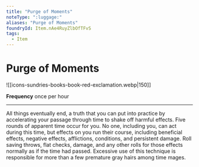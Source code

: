 ```yaml
---
title: "Purge of Moments"
noteType: ":luggage:"
aliases: "Purge of Moments"
foundryId: Item.nAe4RuyZlbOfTFvS
tags:
  - Item
---
```


# Purge of Moments
![[icons-sundries-books-book-red-exclamation.webp|150]]

**Frequency** once per hour

* * *

All things eventually end, a truth that you can put into practice by accelerating your passage through time to shake off harmful effects. Five rounds of apparent time occur for you. No one, including you, can act during this time, but effects on you run their course, including beneficial effects, negative effects, afflictions, conditions, and persistent damage. Roll saving throws, flat checks, damage, and any other rolls for those effects normally as if the time had passed. Excessive use of this technique is responsible for more than a few premature gray hairs among time mages.
